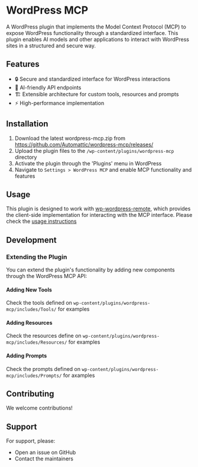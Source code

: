 # WordPress MCP

A WordPress plugin that implements the Model Context Protocol (MCP) to expose WordPress functionality through a standardized interface. This plugin enables AI models and other applications to interact with WordPress sites in a structured and secure way.

## Features

- 🔒 Secure and standardized interface for WordPress interactions
- 🤖 AI-friendly API endpoints
- 🏗️ Extensible architecture for custom tools, resources and prompts
- ⚡ High-performance implementation

## Installation

1. Download the latest wordpress-mcp.zip
   from https://github.com/Automattic/wordpress-mcp/releases/
2. Upload the plugin files to the `/wp-content/plugins/wordpress-mcp` directory
3. Activate the plugin through the 'Plugins' menu in WordPress
4. Navigate to `Settings > WordPress MCP` and enable MCP functionality and features

## Usage

This plugin is designed to work with [wp-wordpress-remote](https://github.com/Automattic/mcp-wordpress-remote), which provides the client-side implementation for interacting with the MCP interface. Please check the [usage instructions](https://github.com/Automattic/mcp-wordpress-remote?tab=readme-ov-file#usage)

## Development

### Extending the Plugin

You can extend the plugin's functionality by adding new components through the WordPress MCP API:

#### Adding New Tools

Check the tools defined on `wp-content/plugins/wordpress-mcp/includes/Tools/` for examples

#### Adding Resources

Check the resources define on `wp-content/plugins/wordpress-mcp/includes/Resources/` for examples

#### Adding Prompts

Check the prompts defined on `wp-content/plugins/wordpress-mcp/includes/Prompts/` for axamples

## Contributing

We welcome contributions!

## Support

For support, please:

- Open an issue on GitHub
- Contact the maintainers
